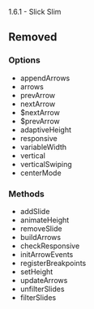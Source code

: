 1.6.1 - Slick Slim

## Removed

### Options

- appendArrows
- arrows
- prevArrow
- nextArrow
- $nextArrow
- $prevArrow
- adaptiveHeight
- responsive
- variableWidth
- vertical
- verticalSwiping
- centerMode

### Methods

- addSlide
- animateHeight
- removeSlide
- buildArrows
- checkResponsive
- initArrowEvents
- registerBreakpoints
- setHeight
- updateArrows
- unfilterSlides
- filterSlides
